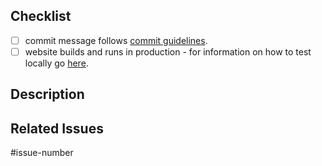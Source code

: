 <!--
Please read the [Code of Conduct](https://github.com/appsody/website/blob/master/CODE_OF_CONDUCT) and the [Contributing Guidelines](https://github.com/appsody/website/blob/master/CONTRIBUTING) before opening a pull request.
-->

## Checklist
<!-- For completed items, change [ ] to [x]. -->

- [ ] commit message follows [commit guidelines](https://github.com/appsody/website/blob/master/CONTRIBUTING#commit-message-guidelines).
- [ ] website builds and runs in production - for information on how to test locally go [here](https://github.com/appsody/website/blob/master/DEVELOPMENT).

## Description
<!-- Write a brief description of the changes introduced by this PR -->

## Related Issues
<!--
  Link to the issue that is fixed by this PR (if there is one)
  e.g. Fixes #32, Related to #54, etc.
-->
#issue-number
